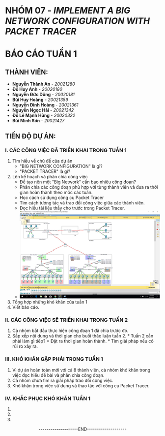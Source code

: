 # NHÓM 07 - ***IMPLEMENT  A BIG NETWORK CONFIGURATION WITH PACKET TRACER***
# BÁO CÁO TUẦN 1
## THÀNH VIÊN: 
     
  - **Nguyễn Thành An** - *20021280*
  - **Đỗ Huy Anh** - *20020180*
  - **Nguyễn Đức Dũng** - *20020181*
  - **Bùi Huy Hoàng** - *20021359*
  - **Nguyễn Đình Hoàng** - *20021361*
  - **Nguyễn Ngọc Hải** - *20021342*
  - **Đỗ Lê Mạnh Hùng** - *20020322*
  - **Bùi Minh Sơn** - *20021427*

## TIẾN ĐỘ DỰ ÁN:
### I. CÁC CÔNG VIỆC ĐÃ TRIỂN KHAI TRONG TUẦN 1
   1. Tìm hiểu về chủ đề của dự án
      * "BIG NETWORK CONFIGURATION" là gì?
      * "PACKET TRACER" là gì?
   2. Lên kế hoạch và phân chia công việc
      * Để tạo nên một "Big Network" cần bao nhiêu công đoạn?
      * Phân chia các công đoạn phù hợp với từng thành viên và đưa ra thời gian hoàn thành theo mốc các tuần.
      * Học cách sử dụng công cụ Packet Tracer
      * Tìm cách tương tác và trao đổi công việc giữa các thành viên.
      * Đọc hiểu tài liệu thầy cho trước trong Packet Tracer.
      * ![Docs](https://github.com/dolemanhhung/QTM_G7_BigNetwork/blob/637f909eabc78c7cc83cf9e5769384213b2556fc/Topo%20PT.jpg)
   3. Tổng hợp những khó khăn của tuần 1 
   4. Viết báo cáo.
### II. CÁC CÔNG VIỆC SẼ TRIỂN KHAI TRONG TUẦN 2
   1. Cả nhóm bắt đầu thực hiện công đoạn 1 đã chia trước đó.
   2. Sắp xếp nội dung và thời gian cho buổi thảo luận tuần 2.
    * Tuần 2 cần phải làm gì tiếp?
    * Đặt ra thời gian hoàn thành.
    * Tìm giải pháp nếu có rủi ro xảy ra.  
### III. KHÓ KHĂN GẶP PHẢI TRONG TUẦN 1
   1. Vì dự án hoàn toàn mới với cả 8 thành viên, cả nhóm khó khăn trong việc đọc hiểu đề bài và phân chia công đoạn.
   2. Cả nhóm chưa tìm ra giải pháp trao đổi công việc.
   3. Khó khăn trong việc sử dụng và thao tác với công cụ Packet Tracer.
### IV. KHẮC PHỤC KHÓ KHĂN TUẦN 1
   1.
   2.
   3.


<div align="center">--------------------END--------------------</div>
